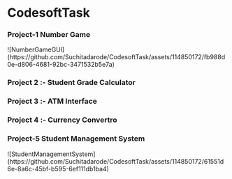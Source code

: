 # CodesoftTask
<h3>Project-1 Number Game</h3>
![NumberGameGUI](https://github.com/Suchitadarode/CodesoftTask/assets/114850172/fb988d0e-d806-4681-92bc-3471532b5e7a)
<h3> Project 2 :- Student Grade Calculator</h3>
<h3>Project 3 :- ATM Interface</h3>
<h3>Project 4 :- Currency Convertro</h3>
<h3>Project-5 Student Management System</h3>
![StudentManagementSystem](https://github.com/Suchitadarode/CodesoftTask/assets/114850172/61551d6e-8a6c-45bf-b595-6ef111db1ba4)
